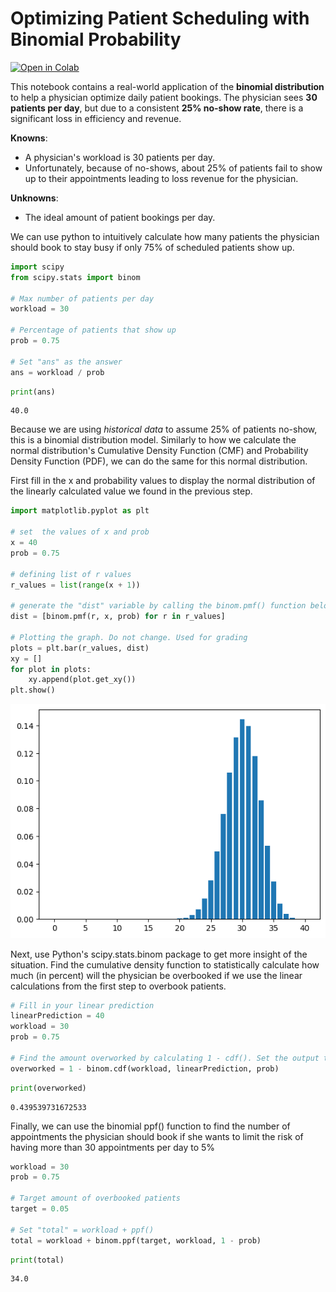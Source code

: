 # Optimizing Patient Scheduling with Binomial Probability

[![Open in Colab](https://colab.research.google.com/assets/colab-badge.svg)](https://colab.research.google.com/github/noportman/mitxpro/blob/main/files/prescriptive_data.ipynb)

This notebook contains a real-world application of the **binomial distribution** to help a physician optimize daily patient bookings. The physician sees **30 patients per day**, but due to a consistent **25% no-show rate**, there is a significant loss in efficiency and revenue.



**Knowns**:
- A physician's workload is 30 patients per day.
- Unfortunately, because of no-shows, about 25% of patients fail to show up to their appointments leading to loss revenue for the physician.

**Unknowns**:
- The ideal amount of patient bookings per day.

We can use python to intuitively calculate how many patients the physician should book to stay busy if only 75% of scheduled patients show up.


```python
import scipy
from scipy.stats import binom

# Max number of patients per day
workload = 30

# Percentage of patients that show up
prob = 0.75

# Set "ans" as the answer
ans = workload / prob
```


```python
print(ans)
```

    40.0
    

Because we are using *historical data* to assume 25% of patients no-show, this is a binomial distribution model. Similarly to how we calculate the normal distribution's Cumulative Density Function (CMF) and Probability Density Function (PDF), we can do the same for this normal distribution.

First fill in the x and probability values to display the normal distribution of the linearly calculated value we found in the previous step.


```python
import matplotlib.pyplot as plt

# set  the values of x and prob
x = 40
prob = 0.75

# defining list of r values
r_values = list(range(x + 1))

# generate the "dist" variable by calling the binom.pmf() function below. this will be the list of pmf values
dist = [binom.pmf(r, x, prob) for r in r_values]

# Plotting the graph. Do not change. Used for grading
plots = plt.bar(r_values, dist)
xy = []
for plot in plots:
    xy.append(plot.get_xy())
plt.show()
```


    
![png](patient_scheduling_files/patient_scheduling_7_0.png)
    


Next, use Python's scipy.stats.binom package to get more insight of the situation. Find the cumulative density function to statistically calculate how much (in percent) will the physician be overbooked if we use the linear calculations from the first step to overbook patients.


```python
# Fill in your linear prediction
linearPrediction = 40
workload = 30
prob = 0.75

# Find the amount overworked by calculating 1 - cdf(). Set the output to a variable called "overworked"
overworked = 1 - binom.cdf(workload, linearPrediction, prob)
```


```python
print(overworked)
```

    0.439539731672533
    

Finally, we can use the binomial ppf() function to find the number of appointments the physician should book if she wants to limit the risk of having more than 30 appointments per day to 5%


```python
workload = 30
prob = 0.75

# Target amount of overbooked patients
target = 0.05

# Set "total" = workload + ppf()
total = workload + binom.ppf(target, workload, 1 - prob)
```


```python
print(total)
```

    34.0
    
